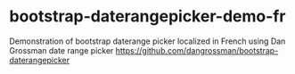 bootstrap-daterangepicker-demo-fr
=================================

Demonstration of bootstrap daterange picker localized in French using Dan Grossman date range picker
https://github.com/dangrossman/bootstrap-daterangepicker
